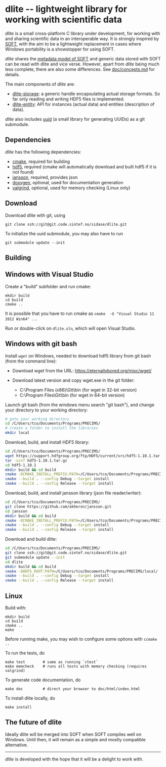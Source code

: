 dlite -- lightweight library for working with scientific data
=============================================================
*dlite* is a small cross-platform C library under development, for
working with and sharing scientific data in an interoperable way.  It
is strongly inspired by [SOFT][1], with the aim to be a lightweight
replacement in cases where Windows portability is a showstopper for
using SOFT.

*dlite* shares the [metadata model of SOFT][2] and generic data stored
with SOFT can be read with dlite and vice verse.  However, apart from
*dlite* being much less complete, there are also some differences.
See [doc/concepts.md](doc/concepts.md) for details.

The main components of *dlite* are:
  - [dlite-storage](src/dlite-storage.h): a generic handle
    encapsulating actual storage formats.  So far only reading and
    writing HDF5 files is implemented.
  - [dlite-entity](src/dlite-entity.h): API for instances (actual data) and
    entities (description of data).

*dlite* also includes [uuid][3] (a small library for generating UUIDs)
as a git submodule.


Dependencies
------------
*dlite* has the following dependencies:
  - [cmake][4], required for building
  - [hdf5][5], required (cmake will automatically download and built hdf5
    if it is not found)
  - [jansson][6], required, provides json
  - [doxygen][7], optional, used for documentation generation
  - [valgrind][8], optional, used for memory checking (Linux only)


Download
--------
Download dlite with git, using

    git clone ssh://git@git.code.sintef.no/sidase/dlite.git

To initialize the uuid submodule, you may also have to run

    git submodule update --init


Building
--------

## Windows with Visual Studio

Create a "build" subfolder and run cmake:

    mkdir build
    cd build
    cmake ..

It is possible that you have to run cmake as
`cmake  -G "Visual Studio 11 2012 Win64" ..`.

Run or double-click on `dlite.sln`, which will open Visual Studio.

## Windows with git bash

Install `wget` on Windows, needed to download hdf5 library from git bash (from the command line):

- Download wget from the URL: https://eternallybored.org/misc/wget/
- Download latest version and copy wget.exe in the git folder:

   - C:\Program Files (x86)\Git\bin (for wget in 32-bit version)
   - C:\Program Files\Git\bin (for wget in 64-bit version)

Launch git bash (from the windows menu search "git bash"), and change your directory to your working directory:

```sh
# goto your working directory
cd /C/Users/tco/Documents/Programs/PRECIMS/
# create a folder to install the libraries
mkdir local
```

Download, build, and install HDF5 library:

```sh
cd /C/Users/tco/Documents/Programs/PRECIMS/
wget https://support.hdfgroup.org/ftp/HDF5/current/src/hdf5-1.10.1.tar.gz
tar -xzvf hdf5-1.10.1.tar.gz
cd hdf5-1.10.1
mkdir build && cd build
cmake -DCMAKE_INSTALL_PREFIX:PATH=/C/Users/tco/Documents/Programs/PRECIMS/local/ ..
cmake --build . --config Debug --target install
cmake --build . --config Release --target install
```

Download, build, and install jansson library (json file reader/writer):

```sh
cd /C/Users/tco/Documents/Programs/PRECIMS/
git clone https://github.com/akheron/jansson.git
cd jansson
mkdir build && cd build
cmake -DCMAKE_INSTALL_PREFIX:PATH=/C/Users/tco/Documents/Programs/PRECIMS/local/ ..
cmake --build . --config Debug --target install
cmake --build . --config Release --target install
```

Download and build dlite:

```sh
cd /C/Users/tco/Documents/Programs/PRECIMS/
git clone ssh://git@git.code.sintef.no/sidase/dlite.git
git submodule update --init
cd dlite
mkdir build && cd build
cmake -DHDF5_ROOT:PATH=/C/Users/tco/Documents/Programs/PRECIMS/local/ ..
cmake --build . --config Debug --target install
cmake --build . --config Release --target install
```


## Linux

Build with:

    mkdir build
    cd build
    cmake ..
    make

Before running make, you may wish to configure some options with
`ccmake ..`

To run the tests, do

    make test        # same as running `ctest`
    make memcheck    # runs all tests with memory checking (requires valgrind)

To generate code documentation, do

    make doc         # direct your browser to doc/html/index.html

To install dlite locally, do

    make install


The future of dlite
-------------------
Ideally dlite will be merged into SOFT when SOFT compiles well on Windows.
Until then, it will remain as a simple and mostly compatible alternative.


---

*dlite* is developed with the hope that it will be a delight to work with.

[1]: https://stash.code.sintef.no/projects/SOFT/repos/soft5/
[2]: https://github.com/NanoSim/Porto/blob/porto/Preview-Final-Release/doc/manual/02_soft_introduction.md#soft5-features
[3]: https://stash.code.sintef.no/projects/sidase/repos/uuid/
[4]: https://cmake.org/
[5]: https://support.hdfgroup.org/HDF5/
[6]: http://www.digip.org/jansson/
[7]: http://www.doxygen.org/
[8]: http://valgrind.org/
[9]: https://github.com/petervaro/sodyll
